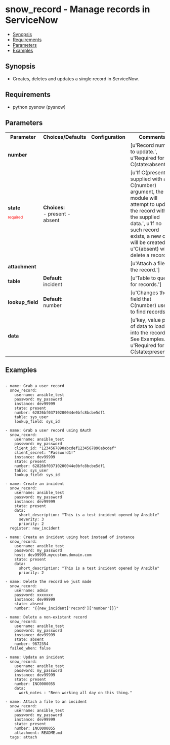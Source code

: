 snow_record - Manage records in ServiceNow
====================================
- [Synopsis](Synopsis)
- [Requirements](Requirements)
- [Parameters](Parameters)
- [Examples](Examples)

## Synopsis
- Creates, deletes and updates a single record in ServiceNow.

## Requirements
- python pysnow (pysnow)

## Parameters

<table>
<tr>
<th> Parameter </th>
<th> Choices/Defaults </th>
<th> Configuration </th>
<th> Comments </th>
</tr>
<tr>
<td><b>number</b></br>
</td>
<td></td>
<td></td>
<td> [u'Record number to update.', u'Required for C(state:absent).']</td>
</tr>
<tr>
<td><b>state</b></br>
<p style="color:red;font-size:75%">required</p></td>
<td><b>Choices:</b><br>
- present
- absent
</td>
<td></td>
<td> [u'If C(present) is supplied with a C(number) argument, the module will attempt to update the record with the supplied data.', u'If no such record exists, a new one will be created.', u'C(absent) will delete a record.']</td>
</tr>
<tr>
<td><b>attachment</b></br>
</td>
<td></td>
<td></td>
<td> [u'Attach a file to the record.']</td>
</tr>
<tr>
<td><b>table</b></br>
</td>
<td><b>Default:</b><br> 
incident</td>
<td></td>
<td> [u'Table to query for records.']</td>
</tr>
<tr>
<td><b>lookup_field</b></br>
</td>
<td><b>Default:</b><br> 
number</td>
<td></td>
<td> [u'Changes the field that C(number) uses to find records.']</td>
</tr>
<tr>
<td><b>data</b></br>
</td>
<td></td>
<td></td>
<td> [u'key, value pairs of data to load into the record. See Examples.', u'Required for C(state:present).']</td>
</tr>
</table>

## Examples
```

- name: Grab a user record
  snow_record:
    username: ansible_test
    password: my_password
    instance: dev99999
    state: present
    number: 62826bf03710200044e0bfc8bcbe5df1
    table: sys_user
    lookup_field: sys_id

- name: Grab a user record using OAuth
  snow_record:
    username: ansible_test
    password: my_password
    client_id: "1234567890abcdef1234567890abcdef"
    client_secret: "Password1!"
    instance: dev99999
    state: present
    number: 62826bf03710200044e0bfc8bcbe5df1
    table: sys_user
    lookup_field: sys_id

- name: Create an incident
  snow_record:
    username: ansible_test
    password: my_password
    instance: dev99999
    state: present
    data:
      short_description: "This is a test incident opened by Ansible"
      severity: 3
      priority: 2
  register: new_incident

- name: Create an incident using host instead of instance
  snow_record:
    username: ansible_test
    password: my_password
    host: dev99999.mycustom.domain.com
    state: present
    data:
      short_description: "This is a test incident opened by Ansible"
      priority: 2

- name: Delete the record we just made
  snow_record:
    username: admin
    password: xxxxxxx
    instance: dev99999
    state: absent
    number: "{{new_incident['record']['number']}}"

- name: Delete a non-existant record
  snow_record:
    username: ansible_test
    password: my_password
    instance: dev99999
    state: absent
    number: 9872354
  failed_when: false

- name: Update an incident
  snow_record:
    username: ansible_test
    password: my_password
    instance: dev99999
    state: present
    number: INC0000055
    data:
      work_notes : "Been working all day on this thing."

- name: Attach a file to an incident
  snow_record:
    username: ansible_test
    password: my_password
    instance: dev99999
    state: present
    number: INC0000055
    attachment: README.md
  tags: attach

```